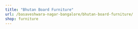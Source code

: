 ```yaml
---
title: "Bhutan Board Furniture"
url: /basaveshwara-nagar-bangalore/bhutan-board-furniture/
shop: furniture
---
```

